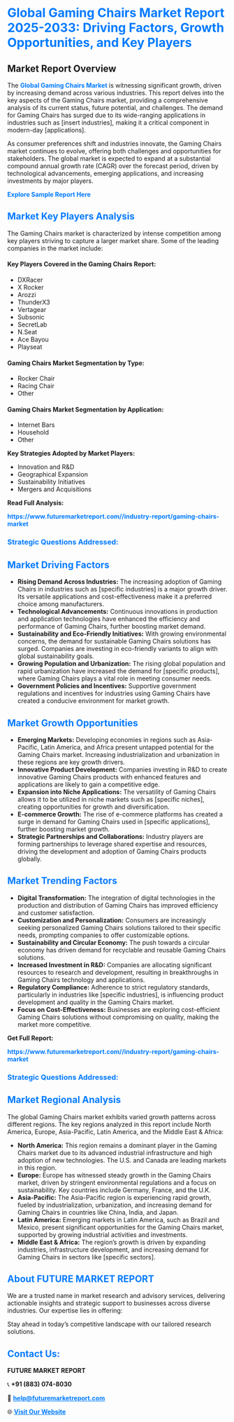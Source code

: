 <h1 style="color: #007BFF;">Global Gaming Chairs Market Report 2025-2033: Driving Factors, Growth Opportunities, and Key Players</h1>

<section id="overview">
<h2>Market Report Overview</h2>
<p>The <a href="https://www.futuremarketreport.com//industry-report/gaming-chairs-market" style="color: #007BFF; text-decoration: none;"><strong>Global Gaming Chairs Market</strong></a> is witnessing significant growth, driven by increasing demand across various industries. This report delves into the key aspects of the Gaming Chairs market, providing a comprehensive analysis of its current status, future potential, and challenges. The demand for Gaming Chairs has surged due to its wide-ranging applications in industries such as [insert industries], making it a critical component in modern-day [applications].</p>
<p>As consumer preferences shift and industries innovate, the Gaming Chairs market continues to evolve, offering both challenges and opportunities for stakeholders. The global market is expected to expand at a substantial compound annual growth rate (CAGR) over the forecast period, driven by technological advancements, emerging applications, and increasing investments by major players.</p>
</section>

<section id="overview">
<p><a href="https://www.futuremarketreport.com//request-sample/reportId=51632" style="color: #007BFF; text-decoration: none;"><strong>Explore Sample Report Here</strong></a></p>
</section>

<section id="key-players">
<h2 style="color: #007BFF;">Market Key Players Analysis</h2>
<p>The Gaming Chairs market is characterized by intense competition among key players striving to capture a larger market share. Some of the leading companies in the market include:</p>
<h4>Key Players Covered in the Gaming Chairs Report:</h4>
<ul><li>DXRacer</li><li>X Rocker</li><li>Arozzi</li><li>ThunderX3</li><li>Vertagear</li><li>Subsonic</li><li>SecretLab</li><li>N.Seat</li><li>Ace Bayou</li><li>Playseat</li></ul>
<h4>Gaming Chairs Market Segmentation by Type:</h4>
<ul><li>Rocker Chair</li><li>Racing Chair</li><li>Other</li></ul>

<h4>Gaming Chairs Market Segmentation by Application:</h4>
<ul><li>Internet Bars</li><li>Household</li><li>Other</li></ul>
<p><strong>Key Strategies Adopted by Market Players:</strong></p>
<ul>
<li>Innovation and R&D</li>
<li>Geographical Expansion</li>
<li>Sustainability Initiatives</li>
<li>Mergers and Acquisitions</li>
</ul>
</section>

<section>
<p><strong>Read Full Analysis: </strong></p><a href="https://www.futuremarketreport.com//industry-report/gaming-chairs-market" style="color: #007BFF; text-decoration: none;"><strong>https://www.futuremarketreport.com//industry-report/gaming-chairs-market</strong></a>
<h3 style="color: #007BFF;">Strategic Questions Addressed:</h3>
</section>

<section id="driving-factors">
<h2 style="color: #007BFF;">Market Driving Factors</h2>
<ul>
<li><strong>Rising Demand Across Industries:</strong> The increasing adoption of Gaming Chairs in industries such as [specific industries] is a major growth driver. Its versatile applications and cost-effectiveness make it a preferred choice among manufacturers.</li>
<li><strong>Technological Advancements:</strong> Continuous innovations in production and application technologies have enhanced the efficiency and performance of Gaming Chairs, further boosting market demand.</li>
<li><strong>Sustainability and Eco-Friendly Initiatives:</strong> With growing environmental concerns, the demand for sustainable Gaming Chairs solutions has surged. Companies are investing in eco-friendly variants to align with global sustainability goals.</li>
<li><strong>Growing Population and Urbanization:</strong> The rising global population and rapid urbanization have increased the demand for [specific products], where Gaming Chairs plays a vital role in meeting consumer needs.</li>
<li><strong>Government Policies and Incentives:</strong> Supportive government regulations and incentives for industries using Gaming Chairs have created a conducive environment for market growth.</li>
</ul>
</section>

<section id="growth-opportunities">
<h2 style="color: #007BFF;">Market Growth Opportunities</h2>
<ul>
<li><strong>Emerging Markets:</strong> Developing economies in regions such as Asia-Pacific, Latin America, and Africa present untapped potential for the Gaming Chairs market. Increasing industrialization and urbanization in these regions are key growth drivers.</li>
<li><strong>Innovative Product Development:</strong> Companies investing in R&D to create innovative Gaming Chairs products with enhanced features and applications are likely to gain a competitive edge.</li>
<li><strong>Expansion into Niche Applications:</strong> The versatility of Gaming Chairs allows it to be utilized in niche markets such as [specific niches], creating opportunities for growth and diversification.</li>
<li><strong>E-commerce Growth:</strong> The rise of e-commerce platforms has created a surge in demand for Gaming Chairs used in [specific applications], further boosting market growth.</li>
<li><strong>Strategic Partnerships and Collaborations:</strong> Industry players are forming partnerships to leverage shared expertise and resources, driving the development and adoption of Gaming Chairs products globally.</li>
</ul>
</section>

<section id="trending-factors">
<h2 style="color: #007BFF;">Market Trending Factors</h2>
<ul>
<li><strong>Digital Transformation:</strong> The integration of digital technologies in the production and distribution of Gaming Chairs has improved efficiency and customer satisfaction.</li>
<li><strong>Customization and Personalization:</strong> Consumers are increasingly seeking personalized Gaming Chairs solutions tailored to their specific needs, prompting companies to offer customizable options.</li>
<li><strong>Sustainability and Circular Economy:</strong> The push towards a circular economy has driven demand for recyclable and reusable Gaming Chairs solutions.</li>
<li><strong>Increased Investment in R&D:</strong> Companies are allocating significant resources to research and development, resulting in breakthroughs in Gaming Chairs technology and applications.</li>
<li><strong>Regulatory Compliance:</strong> Adherence to strict regulatory standards, particularly in industries like [specific industries], is influencing product development and quality in the Gaming Chairs market.</li>
<li><strong>Focus on Cost-Effectiveness:</strong> Businesses are exploring cost-efficient Gaming Chairs solutions without compromising on quality, making the market more competitive.</li>
</ul>
</section>

<section>
<p><strong>Get Full Report: </strong></p><a href="https://www.futuremarketreport.com//industry-report/gaming-chairs-market" style="color: #007BFF; text-decoration: none;"><strong>https://www.futuremarketreport.com//industry-report/gaming-chairs-market</strong></a>
<h3 style="color: #007BFF;">Strategic Questions Addressed:</h3>
</section>


<section id="regional-analysis">
<h2 style="color: #007BFF;">Market Regional Analysis</h2>
<p>The global Gaming Chairs market exhibits varied growth patterns across different regions. The key regions analyzed in this report include North America, Europe, Asia-Pacific, Latin America, and the Middle East & Africa:</p>
<ul>
<li><strong>North America:</strong> This region remains a dominant player in the Gaming Chairs market due to its advanced industrial infrastructure and high adoption of new technologies. The U.S. and Canada are leading markets in this region.</li>
<li><strong>Europe:</strong> Europe has witnessed steady growth in the Gaming Chairs market, driven by stringent environmental regulations and a focus on sustainability. Key countries include Germany, France, and the U.K.</li>
<li><strong>Asia-Pacific:</strong> The Asia-Pacific region is experiencing rapid growth, fueled by industrialization, urbanization, and increasing demand for Gaming Chairs in countries like China, India, and Japan.</li>
<li><strong>Latin America:</strong> Emerging markets in Latin America, such as Brazil and Mexico, present significant opportunities for the Gaming Chairs market, supported by growing industrial activities and investments.</li>
<li><strong>Middle East & Africa:</strong> The region’s growth is driven by expanding industries, infrastructure development, and increasing demand for Gaming Chairs in sectors like [specific sectors].</li>
</ul>
</section>

<footer>
<h2 style="color: #007BFF;">About FUTURE MARKET REPORT</h2>
<p>We are a trusted name in market research and advisory services, delivering actionable insights and strategic support to businesses across diverse industries. Our expertise lies in offering:</p>

<p>Stay ahead in today’s competitive landscape with our tailored research solutions.</p>

<h2 style="color: #007BFF;">Contact Us:</h2>
<p><strong>FUTURE MARKET REPORT</strong></p>
<p>📞 <strong>+91 (883) 074-8030</strong></p>
<p>📧 <strong><a href="mailto:help@futuremarketreport.com" style="color: #007BFF;">help@futuremarketreport.com</a></strong></p>
<p>🌐 <strong><a href="https://www.futuremarketreport.com/" style="color: #007BFF;">Visit Our Website</a></strong></p>
</footer>
